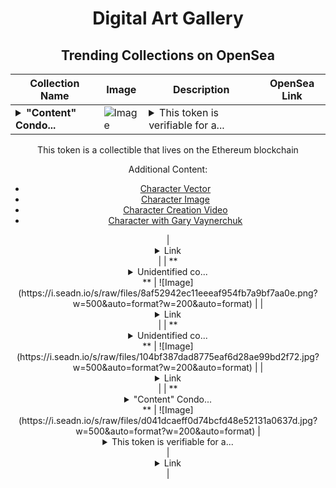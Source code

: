 <div align="center">

# Digital Art Gallery

## Trending Collections on OpenSea

| Collection Name                       | Image                                                                                     | Description                       | OpenSea Link                                                                                          |
|---------------------------------------|-------------------------------------------------------------------------------------------|-----------------------------------|--------------------------------------------------------------------------------------------------------|
| **<details><summary>"Content" Condo...</summary>"Content" Condor</details>** | ![Image](https://i.seadn.io/s/raw/files/67a198b0ac2dd68be0cbe0ef5a2b30b6.jpg?w=500&auto=format?w=200&auto=format) | <details><summary>This token is verifiable for a...</summary>This token is verifiable for admission to VeeCon 2023, 2024

This token is a collectible that lives on the Ethereum blockchain

Additional Content:

- [Character Vector](https://cdn.veefriends.com/f6pXbdBrDkgJjmSV-_XTrDCsS97-QXp2H6Yu0fLSCB0/3164.svg)
- [Character Image](https://cdn.veefriends.com/f6pXbdBrDkgJjmSV-_XTrDCsS97-QXp2H6Yu0fLSCB0/4003.png) 
- [Character Creation Video](https://cdn.veefriends.com/f6pXbdBrDkgJjmSV-_XTrDCsS97-QXp2H6Yu0fLSCB0/849.mp4)
- [Character with Gary Vaynerchuk](https://cdn.veefriends.com/f6pXbdBrDkgJjmSV-_XTrDCsS97-QXp2H6Yu0fLSCB0/833.jpg) 
</details> | <details><summary>Link</summary>["Content" Condor](https://opensea.io/collection/content-condor-14233)</details> |
| **<details><summary>Unidentified co...</summary>Unidentified contract edbb4592-9465-4240-83d8-97f3c304e1a8</details>** | ![Image](https://i.seadn.io/s/raw/files/8af52942ec11eeeaf954fb7a9bf7aa0e.png?w=500&auto=format?w=200&auto=format) |  | <details><summary>Link</summary>[Unidentified contract edbb4592-9465-4240-83d8-97f3c304e1a8](https://opensea.io/collection/unidentified-contract-edbb4592-9465-4240-83d8-97f3)</details> |
| **<details><summary>Unidentified co...</summary>Unidentified contract 6846ff7c-707d-4983-aaf2-c1c160ba261f</details>** | ![Image](https://i.seadn.io/s/raw/files/104bf387dad8775eaf6d28ae99bd2f72.jpg?w=500&auto=format?w=200&auto=format) |  | <details><summary>Link</summary>[Unidentified contract 6846ff7c-707d-4983-aaf2-c1c160ba261f](https://opensea.io/collection/unidentified-contract-6846ff7c-707d-4983-aaf2-c1c1)</details> |
| **<details><summary>"Content" Condo...</summary>"Content" Condor</details>** | ![Image](https://i.seadn.io/s/raw/files/d041dcaeff0d74bcfd48e52131a0637d.jpg?w=500&auto=format?w=200&auto=format) | <details><summary>This token is verifiable for a...</summary>This token is verifiable for admission to VeeCon 2023, 2024

This token is a collectible that lives on the Ethereum blockchain

Additional Content:

- [Character Vector](https://cdn.veefriends.com/f6pXbdBrDkgJjmSV-_XTrDCsS97-QXp2H6Yu0fLSCB0/3164.svg)
- [Character Image](https://cdn.veefriends.com/f6pXbdBrDkgJjmSV-_XTrDCsS97-QXp2H6Yu0fLSCB0/4003.png) 
- [Character Creation Video](https://cdn.veefriends.com/f6pXbdBrDkgJjmSV-_XTrDCsS97-QXp2H6Yu0fLSCB0/849.mp4)
- [Character with Gary Vaynerchuk](https://cdn.veefriends.com/f6pXbdBrDkgJjmSV-_XTrDCsS97-QXp2H6Yu0fLSCB0/833.jpg) 
</details> | <details><summary>Link</summary>["Content" Condor](https://opensea.io/collection/content-condor-14232)</details> |

</div>